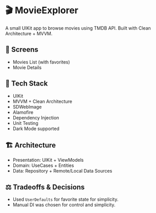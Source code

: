 # 🎬 MovieExplorer
A small UIKit app to browse movies using TMDB API. Built with Clean Architecture + MVVM.

## 📱 Screens
- Movies List (with favorites)
- Movie Details

## 🔧 Tech Stack
- UIKit
- MVVM + Clean Architecture
- SDWebImage
- Alamofire
- Dependency Injection
- Unit Testing
- Dark Mode supported

## 🏗️ Architecture
- Presentation: UIKit + ViewModels
- Domain: UseCases + Entities
- Data: Repository + Remote/Local Data Sources

## ⚖️ Tradeoffs & Decisions
- Used `UserDefaults` for favorite state for simplicity.
- Manual DI was chosen for control and simplicity.

